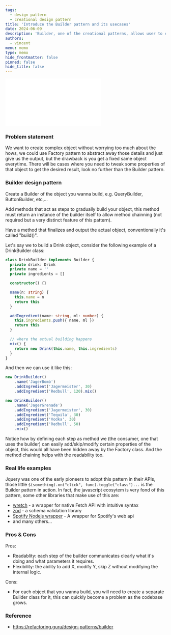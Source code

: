 ```yaml
---
tags:
  - design pattern
  - creational design pattern
title: 'Introduce the Builder pattern and its usecases'
date: 2024-06-09
description: 'Builder, one of the creational patterns, allows user to construct complex object step by step while still maintaining flexibility.'
authors:
  - vincent
menu: memo
type: memo
hide_frontmatter: false
pinned: false
hide_title: false
---
```


![](assets/builder-design-pattern.pdf)

### Problem statement
We want to create complex object without worrying too much about the hows, we could use Factory pattern to abstract away those details and just give us the output, but the drawback is you get a fixed same object everytime. There will be cases where you need to tweak some properties of that object to get the desired result, look no further than the Builder pattern.

### Builder design pattern
Create a Builder of the object you wanna build, e.g. QueryBuilder, ButtonBuilder, etc,...

Add methods that act as steps to gradually build your object, this method must return an instance of the builder itself to allow method chainning (not required but a very distinct feature of this pattern).

Have a method that finalizes and output the actual object, conventionally it's called "build()".

Let's say we to build a Drink object, consider the following example of a DrinkBuilder class:

```ts
class DrinkBuilder implements Builder {
  private drink: Drink
  private name = ''
  private ingredients = []

  constructor() {}

  name(n: string) {
    this.name = n
    return this
  }

  addIngredient(name: string, ml: number) {
    this.ingredients.push({ name, ml })
    return this
  }

  // where the actual building happens
  mix() {
    return new Drink(this.name, this.ingredients)
  }
}
```

And then we can use it like this:

```ts
new DrinkBuilder()
    .name('JagerBomb')
    .addIngredient('Jagermeister', 30)
    .addIngredient('Redbull', 120).mix()

new DrinkBuilder()
    .name('JagerGrenade')
    .addIngredient('Jagermeister', 30)
    .addIngredient('Tequila', 30)
    .addIngredient('Vodka', 30)
    .addIngredient('Redbull', 50)
    .mix()
```

Notice how by defining each step as method we (the consumer, one that uses the builder) can easily add/skip/modify certain properties of the object, this would all have been hidden away by the Factory class. And the method chaining helps with the readability too.

### Real life examples
Jquery was one of the early pioneers to adopt this pattern in their APIs, those little `$(something).on("click", func).toggle("class")...` is the Builder pattern in action. In fact, the javascript ecosytem is very fond of this pattern, some other libraries that make use of this are:

- [wretch](https://github.com/elbywan/wretch) - a wrapper for native Fetch API with intuitive syntax
- [zod](https://github.com/colinhacks/zod) - a schema validation library
- [Spotify Nodejs wrapper](https://github.com/thelinmichael/spotify-web-api-node) - A wrapper for Spotify's web api
- and many others...

### Pros & Cons
Pros:

- Readablity: each step of the builder communicates clearly what it's doing and what parameters it requires.
- Flexibility: the ability to add X, modify Y, skip Z without modifying the internal logic.

Cons:

- For each object that you wanna build, you will need to create a separate Builder class for it, this can quickly become a problem as the codebase grows.

### Reference
- https://refactoring.guru/design-patterns/builder 
